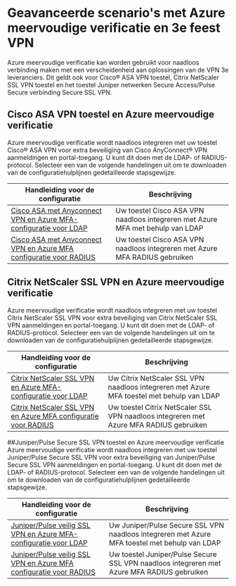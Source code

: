 <properties
    pageTitle="Geavanceerde scenario's met Azure meervoudige verificatie en 3e feest VPN 's"
    description="Deze pagina wordt aandacht besteed aan configuratie van de stapsgewijze instellingen voor Azure MFA met 3e partijen producten."
    services="multi-factor-authentication"
    documentationCenter=""
    authors="kgremban" 
    manager="femila"
    editor="curtland"/>

<tags
    ms.service="multi-factor-authentication"
    ms.workload="identity"
    ms.tgt_pltfrm="na"
    ms.devlang="na"
    ms.topic="article"
    ms.date="08/04/2016"
    ms.author="kgremban"/>

# <a name="advanced-scenarios-with-azure-multi-factor-authentication-and-3rd-party-vpn"></a>Geavanceerde scenario's met Azure meervoudige verificatie en 3e feest VPN
Azure meervoudige verificatie kan worden gebruikt voor naadloos verbinding maken met een verscheidenheid aan oplossingen van de VPN 3e leveranciers.  Dit geldt ook voor Cisco® ASA VPN toestel, Citrix NetScaler SSL VPN toestel en het toestel Juniper netwerken Secure Access/Pulse Secure verbinding Secure SSL VPN.

## <a name="cisco-asa-vpn-appliance-and-azure-multi-factor-authentication"></a>Cisco ASA VPN toestel en Azure meervoudige verificatie
Azure meervoudige verificatie wordt naadloos integreren met uw toestel Cisco® ASA VPN voor extra beveiliging van Cisco AnyConnect® VPN aanmeldingen en portal-toegang.  U kunt dit doen met de LDAP- of RADIUS-protocol.  Selecteer een van de volgende handelingen uit om te downloaden van de configuratiehulplijnen gedetailleerde stapsgewijze.

Handleiding voor de configuratie  | Beschrijving
------------- | ------------- |
[Cisco ASA met Anyconnect VPN en Azure MFA-configuratie voor LDAP](http://download.microsoft.com/download/A/2/0/A201567C-C3DE-4227-AF89-4567A470899E/Cisco_ASA_Azure_MFA_LDAP.docx) | Uw toestel Cisco ASA VPN naadloos integreren met Azure MFA met behulp van LDAP|
[Cisco ASA met Anyconnect VPN en Azure MFA configuratie voor RADIUS](http://download.microsoft.com/download/4/5/7/4579C1CF-35B0-4FBE-8A1A-B49CB2CC0382/Cisco_ASA_Azure_MFA_RADIUS.docx) | Uw toestel Cisco ASA VPN naadloos integreren met Azure MFA RADIUS gebruiken

## <a name="citrix-netscaler-ssl-vpn-and-azure-multi-factor-authentication"></a>Citrix NetScaler SSL VPN en Azure meervoudige verificatie
Azure meervoudige verificatie wordt naadloos integreren met uw toestel Citrix NetScaler SSL VPN voor extra beveiliging van Citrix NetScaler SSL VPN aanmeldingen en portal-toegang.  U kunt dit doen met de LDAP- of RADIUS-protocol.  Selecteer een van de volgende handelingen uit om te downloaden van de configuratiehulplijnen gedetailleerde stapsgewijze.

Handleiding voor de configuratie  | Beschrijving
------------- | ------------- |
[Citrix NetScaler SSL VPN en Azure MFA-configuratie voor LDAP](http://download.microsoft.com/download/2/4/E/24E1E722-72DF-471F-A88A-D1338DB1AF83/Citrix_NS_Azure_MFA_LDAP.docx) | Uw Citrix NetScaler SSL VPN naadloos integreren met Azure MFA toestel met behulp van LDAP|
[Citrix NetScaler SSL VPN en Azure MFA configuratie voor RADIUS](http://download.microsoft.com/download/1/A/4/1A482764-4A63-45C2-A5EC-2B673ACCDD12/Citrix_NS_Azure_MFA_RADIUS.docx) | Uw toestel Citrix NetScaler SSL VPN naadloos integreren met Azure MFA RADIUS gebruiken

##<a name="juniperpulse-secure-ssl-vpn-appliance-and-azure-multi-factor-authentication"></a>Juniper/Pulse Secure SSL VPN toestel en Azure meervoudige verificatie
Azure meervoudige verificatie wordt naadloos integreren met uw toestel Juniper/Pulse Secure SSL VPN voor extra beveiliging van Juniper/Pulse Secure SSL VPN aanmeldingen en portal-toegang.  U kunt dit doen met de LDAP- of RADIUS-protocol.  Selecteer een van de volgende handelingen uit om te downloaden van de configuratiehulplijnen gedetailleerde stapsgewijze.

Handleiding voor de configuratie  | Beschrijving
------------- | ------------- |
[Juniper/Pulse veilig SSL VPN en Azure MFA-configuratie voor LDAP](http://download.microsoft.com/download/6/5/8/6587B418-75B1-4FCB-84D4-984BC479309E/JuniperPulse_Azure_MFA_LDAP.docx)| Uw Juniper/Pulse Secure SSL VPN naadloos integreren met Azure MFA toestel met behulp van LDAP|
[Juniper/Pulse veilig SSL VPN en Azure MFA configuratie voor RADIUS](http://download.microsoft.com/download/7/9/A/79AB3DAD-4799-4379-B1DA-B95ABDF231DC/JuniperPulse_Azure_MFA_RADIUS.docx) | Uw toestel Juniper/Pulse Secure SSL VPN naadloos integreren met Azure MFA RADIUS gebruiken
